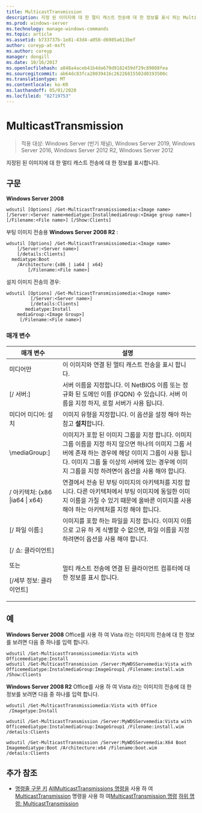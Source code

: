 ```yaml
---
title: MulticastTransmission
description: 지정 된 이미지에 대 한 멀티 캐스트 전송에 대 한 정보를 표시 하는 MulticastTransmission에 대 한 참조 항목입니다.
ms.prod: windows-server
ms.technology: manage-windows-commands
ms.topic: article
ms.assetid: b733737b-1e81-43d4-a058-d6985a613bef
author: coreyp-at-msft
ms.author: coreyp
manager: dongill
ms.date: 10/16/2017
ms.openlocfilehash: a848a4aceb41b4da679d9182459df29c89008fea
ms.sourcegitcommit: ab64dc83fca28039416c26226815502d0193500c
ms.translationtype: MT
ms.contentlocale: ko-KR
ms.lasthandoff: 05/01/2020
ms.locfileid: "82719753"
---
```

# <a name="get-multicasttransmission"></a>MulticastTransmission

> 적용 대상: Windows Server (반기 채널), Windows Server 2019, Windows Server 2016, Windows Server 2012 R2, Windows Server 2012

지정된 된 이미지에 대 한 멀티 캐스트 전송에 대 한 정보를 표시합니다.

## <a name="syntax"></a>구문
**Windows Server 2008**
```
wdsutil [Options] /Get-MulticastTransmissiomedia:<Image name> [/Server:<Server name>mediatype:InstallmediaGroup:<Image group name>] 
[/Filename:<File name>] [/Show:Clients]
```
부팅 이미지 전송용 **Windows Server 2008 R2** :
```
wdsutil [Options] /Get-MulticastTransmissiomedia:<Image name>
    [/Server:<Server name>]
    [/details:Clients]
  mediatype:Boot
    /Architecture:{x86 | ia64 | x64}
        [/Filename:<File name>]
```
설치 이미지 전송의 경우:
```
wdsutil [Options] /Get-MulticastTransmissiomedia:<Image name>
         [/Server:<Server name>]
         [/details:Clients]
       mediatype:Install
    mediaGroup:<Image Group>]
     [/Filename:<File name>]
```
### <a name="parameters"></a>매개 변수
|매개 변수|설명|
|-------|--------|
미디어만<Image name>|이 이미지와 연결 된 멀티 캐스트 전송을 표시 합니다.|
|[/ 서버:<Server name>]|서버 이름을 지정합니다. 이 NetBIOS 이름 또는 정규화 된 도메인 이름 (FQDN) 수 있습니다. 서버 이름을 지정 하지, 로컬 서버가 사용 됩니다.|
미디어 미디어: 설치|이미지 유형을 지정합니다. 이 옵션을 설정 해야 하는 참고 **설치**합니다.|
|\mediaGroup:<Image group name>]|이미지가 포함 된 이미지 그룹을 지정 합니다. 이미지 그룹 이름을 지정 하지 않으면 하나의 이미지 그룹 서버에 존재 하는 경우에 해당 이미지 그룹이 사용 됩니다. 이미지 그룹 둘 이상의 서버에 있는 경우에 이미지 그룹을 지정 하려면이 옵션을 사용 해야 합니다.|
|/ 아키텍처: {x86 &#124;ia64 &#124; x64}|연결에서 전송 된 부팅 이미지의 아키텍처를 지정 합니다. 다른 아키텍처에서 부팅 이미지에 동일한 이미지 이름을 가질 수 있기 때문에 올바른 이미지를 사용 해야 하는 아키텍처를 지정 해야 합니다.|
|[/ 파일 이름:<File name>]|이미지를 포함 하는 파일을 지정 합니다. 이미지 이름으로 고유 하 게 식별할 수 없으면, 파일 이름을 지정 하려면이 옵션을 사용 해야 합니다.|
|[/ 쇼: 클라이언트]<p>또는<p>[/세부 정보: 클라이언트]|멀티 캐스트 전송에 연결 된 클라이언트 컴퓨터에 대 한 정보를 표시 합니다.|
## <a name="examples"></a>예
**Windows Server 2008** Office를 사용 하 여 Vista 라는 이미지의 전송에 대 한 정보를 보려면 다음 중 하나를 입력 합니다.
```
wdsutil /Get-MulticastTransmissiomedia:Vista with Officemediatype:Install
wdsutil /Get-MulticastTransmission /Server:MyWDSServemedia:Vista with Officemediatype:InstalmediaGroup:ImageGroup1 /Filename:install.wim /Show:Clients
```
**Windows Server 2008 R2** Office를 사용 하 여 Vista 라는 이미지의 전송에 대 한 정보를 보려면 다음 중 하나를 입력 합니다.
```
wdsutil /Get-MulticastTransmissiomedia:Vista with Office
 /Imagetype:Install
```
```
wdsutil /Get-MulticastTransmission /Server:MyWDSServemedia:Vista with Officemediatype:InstalmediaGroup:ImageGroup1 /Filename:install.wim /details:Clients
```
```
wdsutil /Get-MulticastTransmission /Server:MyWDSServemedia:X64 Boot Imagemediatype:Boot /Architecture:x64 /Filename:boot.wim /details:Clients
```
## <a name="additional-references"></a>추가 참조
- [명령줄 구문 키](command-line-syntax-key.md)
[AllMulticastTransmissions 명령을](using-the-get-allmulticasttransmissions-command.md)
사용 하 여[MulticastTransmission](using-the-new-multicasttransmission-command.md)
명령을 사용 하 여[MulticastTransmission 명령](using-the-remove-multicasttransmission-command.md)
[하위 명령: MulticastTransmission](subcommand-start-multicasttransmission.md)
